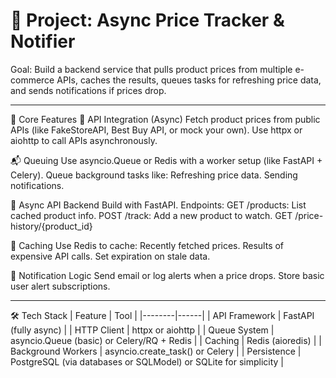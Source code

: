 

# 🚀 Project: Async Price Tracker & Notifier
Goal:
Build a backend service that pulls product prices from multiple e-commerce APIs, caches the results, queues tasks for refreshing price data, and sends notifications if prices drop.

---

🧱 Core Features
📡 API Integration (Async)
Fetch product prices from public APIs (like FakeStoreAPI, Best Buy API, or mock your own).
Use httpx or aiohttp to call APIs asynchronously.

📬 Queuing
Use asyncio.Queue or Redis with a worker setup (like FastAPI + Celery).
Queue background tasks like:
Refreshing price data.
Sending notifications.

🚀 Async API Backend
Build with FastAPI.
Endpoints:
GET /products: List cached product info.
POST /track: Add a new product to watch.
GET /price-history/{product_id}

🧠 Caching
Use Redis to cache:
Recently fetched prices.
Results of expensive API calls.
Set expiration on stale data.

🔔 Notification Logic
Send email or log alerts when a price drops.
Store basic user alert subscriptions.

---

🛠️ Tech Stack
| Feature | Tool |
|--------|------|
| API Framework | FastAPI (fully async) |
| HTTP Client | httpx or aiohttp |
| Queue System | asyncio.Queue (basic) or Celery/RQ + Redis |
| Caching | Redis (aioredis) |
| Background Workers | asyncio.create_task() or Celery |
| Persistence | PostgreSQL (via databases or SQLModel) or SQLite for simplicity |
